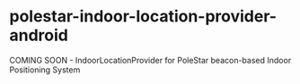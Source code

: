 # polestar-indoor-location-provider-android
COMING SOON - IndoorLocationProvider for PoleStar beacon-based Indoor Positioning System
